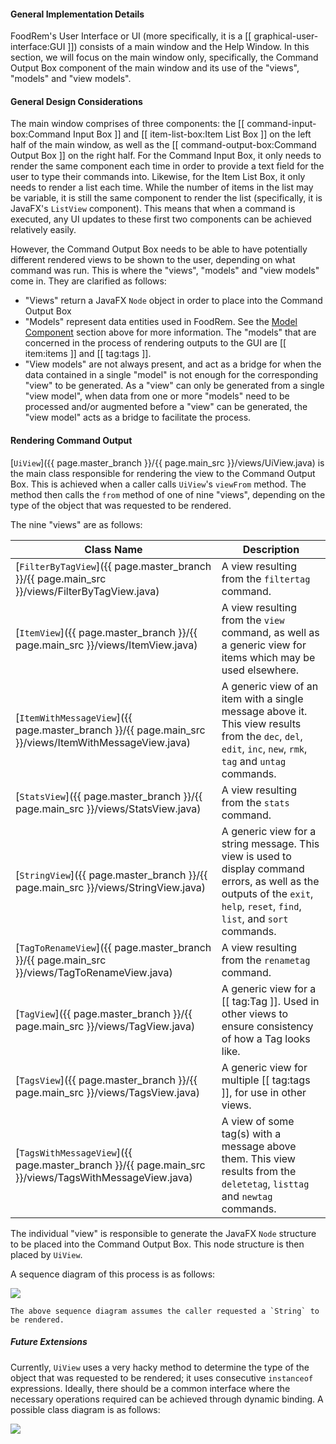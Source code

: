<!-- markdownlint-disable-file first-line-h1 -->
#### General Implementation Details

FoodRem's User Interface or UI (more specifically, it is a [[ graphical-user-interface:GUI ]]) consists of a main window and the Help Window. In this section, we will focus on the main window only, specifically, the Command Output Box component of the main window and its use of the "views", "models" and "view models".

#### General Design Considerations

The main window comprises of three components: the [[ command-input-box:Command Input Box ]] and [[ item-list-box:Item List Box ]] on the left half of the main window, as well as the [[ command-output-box:Command Output Box ]] on the right half. For the Command Input Box, it only needs to render the same component each time in order to provide a text field for the user to type their commands into. Likewise, for the Item List Box, it only needs to render a list each time. While the number of items in the list may be variable, it is still the same component to render the list (specifically, it is JavaFX's `ListView` component). This means that when a command is executed, any UI updates to these first two components can be achieved relatively easily.

However, the Command Output Box needs to be able to have potentially different rendered views to be shown to the user, depending on what command was run. This is where the "views", "models" and "view models" come in. They are clarified as follows:

* "Views" return a JavaFX `Node` object in order to place into the Command Output Box
* "Models" represent data entities used in FoodRem. See the [Model Component](#model-component) section above for more information. The "models" that are concerned in the process of rendering outputs to the GUI are [[ item:items ]] and [[ tag:tags ]].
* "View models" are not always present, and act as a bridge for when the data contained in a single "model" is not enough for the corresponding "view" to be generated. As a "view" can only be generated from a single "view model", when data from one or more "models" need to be processed and/or augmented before a "view" can be generated, the "view model" acts as a bridge to facilitate the process.

#### Rendering Command Output

[`UiView`]({{ page.master_branch }}/{{ page.main_src }}/views/UiView.java) is the main class responsible for rendering the view to the Command Output Box. This is achieved when a caller calls `UiView`'s `viewFrom` method. The method then calls the `from` method of one of nine "views", depending on the type of the object that was requested to be rendered.

The nine "views" are as follows:

| Class Name                                                                                           | Description                                                                                                                                                                   |
|------------------------------------------------------------------------------------------------------|-------------------------------------------------------------------------------------------------------------------------------------------------------------------------------|
| [`FilterByTagView`]({{ page.master_branch }}/{{ page.main_src }}/views/FilterByTagView.java)         | A view resulting from the `filtertag` command.                                                                                                                                |
| [`ItemView`]({{ page.master_branch }}/{{ page.main_src }}/views/ItemView.java)                       | A view resulting from the `view` command, as well as a generic view for items which may be used elsewhere.                                                                    |
| [`ItemWithMessageView`]({{ page.master_branch }}/{{ page.main_src }}/views/ItemWithMessageView.java) | A generic view of an item with a single message above it. This view results from the  `dec`, `del`, `edit`, `inc`, `new`, `rmk`, `tag` and `untag` commands.                  |
| [`StatsView`]({{ page.master_branch }}/{{ page.main_src }}/views/StatsView.java)                     | A view resulting from the `stats` command.                                                                                                                                    |
| [`StringView`]({{ page.master_branch }}/{{ page.main_src }}/views/StringView.java)                   | A generic view for a string message. This view is used to display command errors, as well as the outputs of the `exit`, `help`, `reset`, `find`, `list`, and `sort` commands. |
| [`TagToRenameView`]({{ page.master_branch }}/{{ page.main_src }}/views/TagToRenameView.java)         | A view resulting from the `renametag` command.                                                                                                                                |
| [`TagView`]({{ page.master_branch }}/{{ page.main_src }}/views/TagView.java)                         | A generic view for a [[ tag:Tag ]]. Used in other views to ensure consistency of how a Tag looks like.                                                                        |
| [`TagsView`]({{ page.master_branch }}/{{ page.main_src }}/views/TagsView.java)                       | A generic view for multiple [[ tag:tags ]], for use in other views.                                                                                                           |
| [`TagsWithMessageView`]({{ page.master_branch }}/{{ page.main_src }}/views/TagsWithMessageView.java) | A view of some tag(s) with a message above them. This view results from the `deletetag`, `listtag` and `newtag` commands.                                                     |

The individual "view" is responsible to generate the JavaFX `Node` structure to be placed into the Command Output Box. This node structure is then placed by `UiView`.

A sequence diagram of this process is as follows:

![](images/UISequenceDiagram.png)

```note
The above sequence diagram assumes the caller requested a `String` to be rendered.
```

##### Future Extensions

Currently, `UiView` uses a very hacky method to determine the type of the object that was requested to be rendered; it uses consecutive `instanceof` expressions. Ideally, there should be a common interface where the necessary operations required can be achieved through dynamic binding. A possible class diagram is as follows:

![](images/UIProposedClassDiagram.png)
